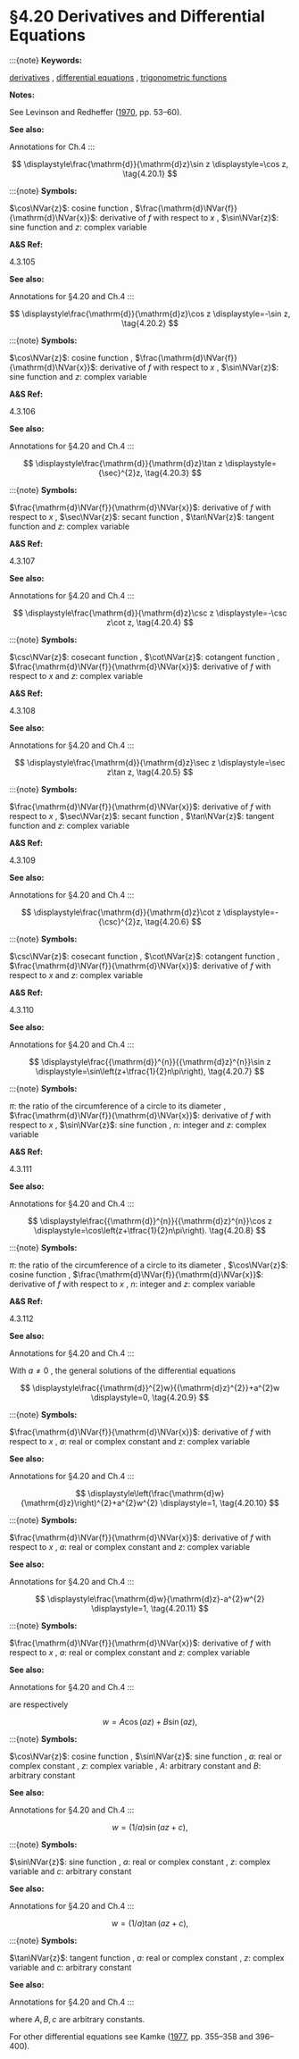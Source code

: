 # §4.20 Derivatives and Differential Equations

:::{note}
**Keywords:**

[derivatives](http://dlmf.nist.gov/search/search?q=derivatives) , [differential equations](http://dlmf.nist.gov/search/search?q=differential%20equations) , [trigonometric functions](http://dlmf.nist.gov/search/search?q=trigonometric%20functions)

**Notes:**

See Levinson and Redheffer ([1970](./bib/L.html#bib1426 "Complex Variables"), pp. 53–60).

**See also:**

Annotations for Ch.4
:::

<a id="EGx1"></a>

$$
\displaystyle\frac{\mathrm{d}}{\mathrm{d}z}\sin z \displaystyle=\cos z, \tag{4.20.1}
$$

:::{note}
**Symbols:**

$\cos\NVar{z}$: cosine function , $\frac{\mathrm{d}\NVar{f}}{\mathrm{d}\NVar{x}}$: derivative of $f$ with respect to $x$ , $\sin\NVar{z}$: sine function and $z$: complex variable

**A&S Ref:**

4.3.105

**See also:**

Annotations for §4.20 and Ch.4
:::

$$
\displaystyle\frac{\mathrm{d}}{\mathrm{d}z}\cos z \displaystyle=-\sin z, \tag{4.20.2}
$$

:::{note}
**Symbols:**

$\cos\NVar{z}$: cosine function , $\frac{\mathrm{d}\NVar{f}}{\mathrm{d}\NVar{x}}$: derivative of $f$ with respect to $x$ , $\sin\NVar{z}$: sine function and $z$: complex variable

**A&S Ref:**

4.3.106

**See also:**

Annotations for §4.20 and Ch.4
:::

$$
\displaystyle\frac{\mathrm{d}}{\mathrm{d}z}\tan z \displaystyle={\sec}^{2}z, \tag{4.20.3}
$$

:::{note}
**Symbols:**

$\frac{\mathrm{d}\NVar{f}}{\mathrm{d}\NVar{x}}$: derivative of $f$ with respect to $x$ , $\sec\NVar{z}$: secant function , $\tan\NVar{z}$: tangent function and $z$: complex variable

**A&S Ref:**

4.3.107

**See also:**

Annotations for §4.20 and Ch.4
:::

$$
\displaystyle\frac{\mathrm{d}}{\mathrm{d}z}\csc z \displaystyle=-\csc z\cot z, \tag{4.20.4}
$$

:::{note}
**Symbols:**

$\csc\NVar{z}$: cosecant function , $\cot\NVar{z}$: cotangent function , $\frac{\mathrm{d}\NVar{f}}{\mathrm{d}\NVar{x}}$: derivative of $f$ with respect to $x$ and $z$: complex variable

**A&S Ref:**

4.3.108

**See also:**

Annotations for §4.20 and Ch.4
:::

$$
\displaystyle\frac{\mathrm{d}}{\mathrm{d}z}\sec z \displaystyle=\sec z\tan z, \tag{4.20.5}
$$

:::{note}
**Symbols:**

$\frac{\mathrm{d}\NVar{f}}{\mathrm{d}\NVar{x}}$: derivative of $f$ with respect to $x$ , $\sec\NVar{z}$: secant function , $\tan\NVar{z}$: tangent function and $z$: complex variable

**A&S Ref:**

4.3.109

**See also:**

Annotations for §4.20 and Ch.4
:::

$$
\displaystyle\frac{\mathrm{d}}{\mathrm{d}z}\cot z \displaystyle=-{\csc}^{2}z, \tag{4.20.6}
$$

:::{note}
**Symbols:**

$\csc\NVar{z}$: cosecant function , $\cot\NVar{z}$: cotangent function , $\frac{\mathrm{d}\NVar{f}}{\mathrm{d}\NVar{x}}$: derivative of $f$ with respect to $x$ and $z$: complex variable

**A&S Ref:**

4.3.110

**See also:**

Annotations for §4.20 and Ch.4
:::

$$
\displaystyle\frac{{\mathrm{d}}^{n}}{{\mathrm{d}z}^{n}}\sin z \displaystyle=\sin\left(z+\tfrac{1}{2}n\pi\right), \tag{4.20.7}
$$

:::{note}
**Symbols:**

$\pi$: the ratio of the circumference of a circle to its diameter , $\frac{\mathrm{d}\NVar{f}}{\mathrm{d}\NVar{x}}$: derivative of $f$ with respect to $x$ , $\sin\NVar{z}$: sine function , $n$: integer and $z$: complex variable

**A&S Ref:**

4.3.111

**See also:**

Annotations for §4.20 and Ch.4
:::

$$
\displaystyle\frac{{\mathrm{d}}^{n}}{{\mathrm{d}z}^{n}}\cos z \displaystyle=\cos\left(z+\tfrac{1}{2}n\pi\right). \tag{4.20.8}
$$

:::{note}
**Symbols:**

$\pi$: the ratio of the circumference of a circle to its diameter , $\cos\NVar{z}$: cosine function , $\frac{\mathrm{d}\NVar{f}}{\mathrm{d}\NVar{x}}$: derivative of $f$ with respect to $x$ , $n$: integer and $z$: complex variable

**A&S Ref:**

4.3.112

**See also:**

Annotations for §4.20 and Ch.4
:::

With $a\neq 0$ , the general solutions of the differential equations

<a id="EGx2"></a>

$$
\displaystyle\frac{{\mathrm{d}}^{2}w}{{\mathrm{d}z}^{2}}+a^{2}w \displaystyle=0, \tag{4.20.9}
$$

:::{note}
**Symbols:**

$\frac{\mathrm{d}\NVar{f}}{\mathrm{d}\NVar{x}}$: derivative of $f$ with respect to $x$ , $a$: real or complex constant and $z$: complex variable

**See also:**

Annotations for §4.20 and Ch.4
:::

$$
\displaystyle\left(\frac{\mathrm{d}w}{\mathrm{d}z}\right)^{2}+a^{2}w^{2} \displaystyle=1, \tag{4.20.10}
$$

:::{note}
**Symbols:**

$\frac{\mathrm{d}\NVar{f}}{\mathrm{d}\NVar{x}}$: derivative of $f$ with respect to $x$ , $a$: real or complex constant and $z$: complex variable

**See also:**

Annotations for §4.20 and Ch.4
:::

$$
\displaystyle\frac{\mathrm{d}w}{\mathrm{d}z}-a^{2}w^{2} \displaystyle=1, \tag{4.20.11}
$$

:::{note}
**Symbols:**

$\frac{\mathrm{d}\NVar{f}}{\mathrm{d}\NVar{x}}$: derivative of $f$ with respect to $x$ , $a$: real or complex constant and $z$: complex variable

**See also:**

Annotations for §4.20 and Ch.4
:::

are respectively

<a id="EGx3"></a>

$$
\displaystyle w \displaystyle=A\cos\left(az\right)+B\sin\left(az\right), \tag{4.20.12}
$$

:::{note}
**Symbols:**

$\cos\NVar{z}$: cosine function , $\sin\NVar{z}$: sine function , $a$: real or complex constant , $z$: complex variable , $A$: arbitrary constant and $B$: arbitrary constant

**See also:**

Annotations for §4.20 and Ch.4
:::

$$
\displaystyle w \displaystyle=(1/a)\sin\left(az+c\right), \tag{4.20.13}
$$

:::{note}
**Symbols:**

$\sin\NVar{z}$: sine function , $a$: real or complex constant , $z$: complex variable and $c$: arbitrary constant

**See also:**

Annotations for §4.20 and Ch.4
:::

$$
\displaystyle w \displaystyle=(1/a)\tan\left(az+c\right), \tag{4.20.14}
$$

:::{note}
**Symbols:**

$\tan\NVar{z}$: tangent function , $a$: real or complex constant , $z$: complex variable and $c$: arbitrary constant

**See also:**

Annotations for §4.20 and Ch.4
:::

where $A,B,c$ are arbitrary constants.

For other differential equations see Kamke ([1977](./bib/K.html#bib1217 "Differentialgleichungen: Lösungsmethoden und Lösungen. Teil I"), pp. 355–358 and 396–400).
